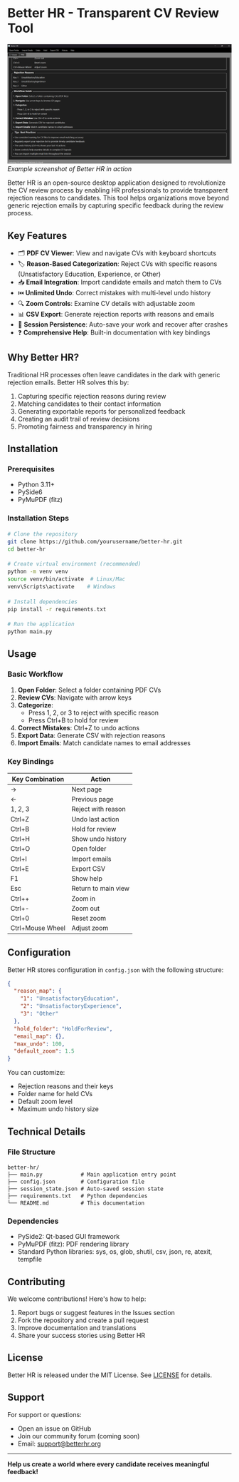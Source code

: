 # Better HR - Transparent CV Review Tool

![Better HR Screenshot](screenshot.png) *Example screenshot of Better HR in action*

Better HR is an open-source desktop application designed to revolutionize the CV review process by enabling HR professionals to provide transparent rejection reasons to candidates. This tool helps organizations move beyond generic rejection emails by capturing specific feedback during the review process.

## Key Features

- 🗂️ **PDF CV Viewer**: View and navigate CVs with keyboard shortcuts
- 🏷️ **Reason-Based Categorization**: Reject CVs with specific reasons (Unsatisfactory Education, Experience, or Other)
- 📥 **Email Integration**: Import candidate emails and match them to CVs
- ⏮️ **Unlimited Undo**: Correct mistakes with multi-level undo history
- 🔍 **Zoom Controls**: Examine CV details with adjustable zoom
- 📊 **CSV Export**: Generate rejection reports with reasons and emails
- 💾 **Session Persistence**: Auto-save your work and recover after crashes
- ❓ **Comprehensive Help**: Built-in documentation with key bindings

## Why Better HR?

Traditional HR processes often leave candidates in the dark with generic rejection emails. Better HR solves this by:

1. Capturing specific rejection reasons during review
2. Matching candidates to their contact information
3. Generating exportable reports for personalized feedback
4. Creating an audit trail of review decisions
5. Promoting fairness and transparency in hiring

## Installation

### Prerequisites
- Python 3.11+
- PySide6
- PyMuPDF (fitz)

### Installation Steps

```bash
# Clone the repository
git clone https://github.com/yourusername/better-hr.git
cd better-hr

# Create virtual environment (recommended)
python -m venv venv
source venv/bin/activate  # Linux/Mac
venv\Scripts\activate    # Windows

# Install dependencies
pip install -r requirements.txt

# Run the application
python main.py
```

## Usage

### Basic Workflow
1. **Open Folder**: Select a folder containing PDF CVs
2. **Review CVs**: Navigate with arrow keys
3. **Categorize**:
   - Press 1, 2, or 3 to reject with specific reason
   - Press Ctrl+B to hold for review
4. **Correct Mistakes**: Ctrl+Z to undo actions
5. **Export Data**: Generate CSV with rejection reasons
6. **Import Emails**: Match candidate names to email addresses

### Key Bindings
| Key Combination | Action |
|----------------|--------|
| → | Next page |
| ← | Previous page |
| 1, 2, 3 | Reject with reason |
| Ctrl+Z | Undo last action |
| Ctrl+B | Hold for review |
| Ctrl+H | Show undo history |
| Ctrl+O | Open folder |
| Ctrl+I | Import emails |
| Ctrl+E | Export CSV |
| F1 | Show help |
| Esc | Return to main view |
| Ctrl++ | Zoom in |
| Ctrl+- | Zoom out |
| Ctrl+0 | Reset zoom |
| Ctrl+Mouse Wheel | Adjust zoom |

## Configuration

Better HR stores configuration in `config.json` with the following structure:

```json
{
  "reason_map": {
    "1": "UnsatisfactoryEducation",
    "2": "UnsatisfactoryExperience",
    "3": "Other"
  },
  "hold_folder": "HoldForReview",
  "email_map": {},
  "max_undo": 100,
  "default_zoom": 1.5
}
```

You can customize:
- Rejection reasons and their keys
- Folder name for held CVs
- Default zoom level
- Maximum undo history size

## Technical Details

### File Structure
```
better-hr/
├── main.py            # Main application entry point
├── config.json        # Configuration file
├── session_state.json # Auto-saved session state
├── requirements.txt   # Python dependencies
└── README.md          # This documentation
```

### Dependencies
- PySide2: Qt-based GUI framework
- PyMuPDF (fitz): PDF rendering library
- Standard Python libraries: sys, os, glob, shutil, csv, json, re, atexit, tempfile

## Contributing

We welcome contributions! Here's how to help:

1. Report bugs or suggest features in the Issues section
2. Fork the repository and create a pull request
3. Improve documentation and translations
4. Share your success stories using Better HR

## License

Better HR is released under the MIT License. See [LICENSE](LICENSE) for details.

## Support

For support or questions:
- Open an issue on GitHub
- Join our community forum (coming soon)
- Email: support@betterhr.org

---

**Help us create a world where every candidate receives meaningful feedback!**